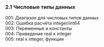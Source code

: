 ﻿### 2.1 Числовые типы данных   

001: Диапазон для числовых типов данных  
002: Ошибка расчёта integer/int64   
003: Переменные и константы   
004: Приведение real к integer  
005: real к integer, функции
